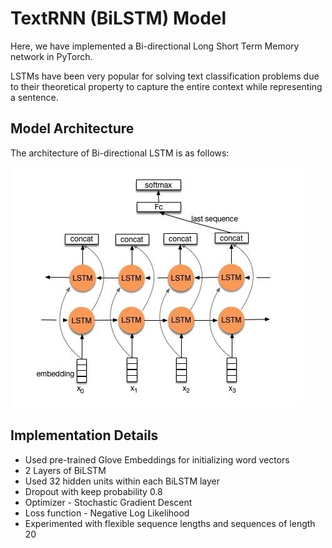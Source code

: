 # TextRNN (BiLSTM) Model
Here, we have implemented a Bi-directional Long Short Term Memory network in PyTorch.

LSTMs have been very popular for solving text classification problems due to their theoretical property to capture the entire context while representing a sentence.

## Model Architecture
The architecture of Bi-directional LSTM is as follows:

![TextRNN Architecture](images/BiLSTM.JPG)

## Implementation Details
- Used pre-trained Glove Embeddings for initializing word vectors
- 2 Layers of BiLSTM
- Used 32 hidden units within each BiLSTM layer
- Dropout with keep probability 0.8
- Optimizer - Stochastic Gradient Descent
- Loss function - Negative Log Likelihood
- Experimented with flexible sequence lengths and sequences of length 20
